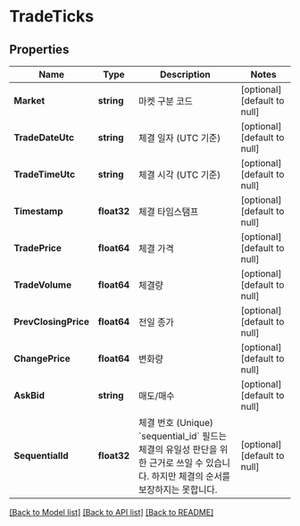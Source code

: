 # TradeTicks

## Properties
Name | Type | Description | Notes
------------ | ------------- | ------------- | -------------
**Market** | **string** | 마켓 구분 코드 | [optional] [default to null]
**TradeDateUtc** | **string** | 체결 일자 (UTC 기준) | [optional] [default to null]
**TradeTimeUtc** | **string** | 체결 시각 (UTC 기준) | [optional] [default to null]
**Timestamp** | **float32** | 체결 타임스탬프 | [optional] [default to null]
**TradePrice** | **float64** | 체결 가격 | [optional] [default to null]
**TradeVolume** | **float64** | 체결량 | [optional] [default to null]
**PrevClosingPrice** | **float64** | 전일 종가 | [optional] [default to null]
**ChangePrice** | **float64** | 변화량 | [optional] [default to null]
**AskBid** | **string** | 매도/매수 | [optional] [default to null]
**SequentialId** | **float32** | 체결 번호 (Unique)  &#x60;sequential_id&#x60; 필드는 체결의 유일성 판단을 위한 근거로 쓰일 수 있습니다. 하지만 체결의 순서를 보장하지는 못합니다.  | [optional] [default to null]

[[Back to Model list]](../README.md#documentation-for-models) [[Back to API list]](../README.md#documentation-for-api-endpoints) [[Back to README]](../README.md)


